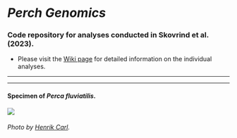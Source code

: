 # _Perch Genomics_

### Code repository for analyses conducted in Skovrind et al. (2023).

- Please visit the [Wiki page](https://github.com/g-pacheco/PerchGenomics/wiki) for detailed information on the individual analyses.
***
***

#### Specimen of _Perca fluviatilis_.

![](https://github.com/g-pacheco/PerchGenomics/blob/main/PG--Pipeline/PG--GitHubAuxiliaryFiles/PG--RepositoryImage.jpg)

###### Photo by [Henrik Carl](https://forskning.ku.dk/soeg/result/?pure=da%2Fpersons%2F170142).
